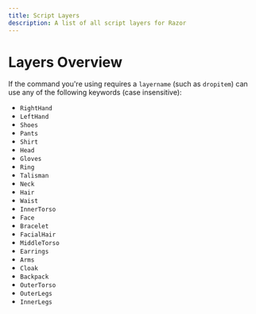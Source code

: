 ```yaml
---
title: Script Layers
description: A list of all script layers for Razor
---
```


# Layers Overview

If the command you're using requires a `layername` (such as `dropitem`) can use any of the following keywords (case insensitive):

- `RightHand`
- `LeftHand`
- `Shoes`
- `Pants`
- `Shirt`
- `Head`
- `Gloves`
- `Ring`
- `Talisman`
- `Neck`
- `Hair`
- `Waist`
- `InnerTorso`
- `Face`
- `Bracelet`
- `FacialHair`
- `MiddleTorso`
- `Earrings`
- `Arms`
- `Cloak`
- `Backpack`
- `OuterTorso`
- `OuterLegs`
- `InnerLegs`
